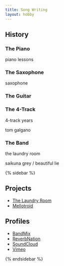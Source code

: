 ```yaml
---
title: Song Writing
layout: hobby
---
```


## History

### The Piano

piano lessons

### The Saxophone

saxophone

### The Guitar

### The 4-Track

4-track years

tom galgano

### The Band

the laundry room

saikuna grey / beautiful lie

{% sidebar %}

## Projects

- [The Laundry Room](/projects/the-laundry-room/)
- [Mellotroid](/projects/mellotroid/)

## Profiles

- [BandMix](http://www.bandmix.com/polymonic/)
- [ReverbNation](http://www.reverbnation.com/polymonic)
- [SoundCloud](http://soundcloud.com/polymonic)
- [Vimeo](https://vimeo.com/album/2059904)

{% endsidebar %}

